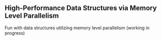 ## High-Performance Data Structures via Memory Level Parallelism
Fun with data structures utilizing memory level parallelism (working in progress)



